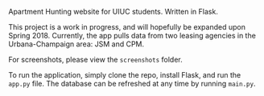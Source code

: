 Apartment Hunting website for UIUC students. Written in Flask.

This project is a work in progress, and will hopefully be expanded upon Spring 2018.
Currently, the app pulls data from two leasing agencies in the Urbana-Champaign area: JSM and CPM.

For screenshots, please view the `screenshots` folder.

To run the application, simply clone the repo, install Flask, and run the `app.py` file.
The database can be refreshed at any time by running `main.py`.
